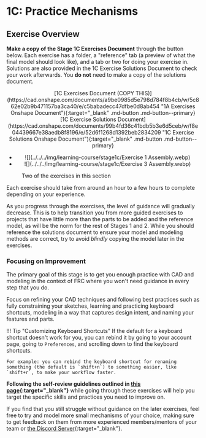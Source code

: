 # 1C: Practice Mechanisms
## Exercise Overview

**Make a copy of the Stage 1C Exercises Document** through the button below. Each exercise has a folder, a "reference" tab (a preview of what the final model should look like), and a tab or two for doing your exercise in. Solutions are also provided in the 1C Exercise Solutions Document to check your work afterwards. You **do not** need to make a copy of the solutions document.

<center>
[1C Exercises Document (COPY THIS)](https://cad.onshape.com/documents/a9be0985d5e798d784f8b4cb/w/5c862e02b9b471157ba3ca40/e/c5babadecc47dfbe0d8ab454 "1A Exercises Onshape Document"){:target="_blank"  .md-button .md-button--primary}
[1C Exercise Solutions Document](https://cad.onshape.com/documents/99b4fd36c41bdb5b3e6d5ceb/w/f8e04439667e38aedb8f8196/e/52d6f1268d1392beb2834209 "1C Exercise Solutions Onshape Document"){:target="_blank" .md-button .md-button--primary}
</center>

<div class="grid cards" markdown>

-   <center>![](../../../img/learning-course/stage1c/Exercise 1 Assembly.webp)</center>

-   <center>![](../../../img/learning-course/stage1c/Exercise 3 Assembly.webp)</center>

</div>
<figure>
<figcaption>Two of the exercises in this section</figcaption>
</figure>


Each exercise should take from around an hour to a few hours to complete depending on your experience.

As you progress through the exercises, the level of guidance will gradually decrease. This is to help transition you from more guided exercises to projects that have little more than the parts to be added and the reference model, as will be the norm for the rest of Stages 1 and 2. While you should reference the solutions document to ensure your model and modeling methods are correct, try to avoid *blindly* copying the model later in the exercises.

### Focusing on Improvement

The primary goal of this stage is to get you enough practice with CAD and modeling in the context of FRC where you won't need guidance in every step that you do. 

Focus on refining your CAD techniques and following best practices such as fully constraining your sketches, learning and practicing keyboard shortcuts, modeling in a way that captures design intent, and naming your features and parts. 

!!! Tip "Customizing Keyboard Shortcuts"
    If the default for a keyboard shortcut doesn't work for you, you can rebind it by going to your account page, going to `Preferences`, and scrolling down to find the keyboard shortcuts.
    
    For example: you can rebind the keyboard shortcut for renaming something (the default is `shift+n`) to something easier, like `shift+r`, to make your workflow faster.

**Following the self-review guidelines outlined in [this page](../1A/focusing-on-improvement.md "Focusing on Improvement Page"){:target="_blank"}** while going through these exercises will help you target the specific skills and practices you need to improve on.

If you find that you still struggle without guidance on the later exercises, feel free to try and model more small mechanisms of your choice, making sure to get feedback on them from more experienced members/mentors of your team or [the Discord Server](https://discord.gg/jHXTdNjYCg "David's Design Server Invite"){:target="_blank"}.



<br>